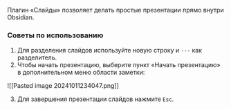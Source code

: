 
Плагин «Слайды» позволяет делать простые презентации прямо внутри Obsidian.

### Советы по использованию 

1. Для разделения слайдов используйте новую строку и `---` как разделитель.
2. Чтобы начать презентацию, выберите пункт «Начать презентацию» в дополнительном меню области заметки:

![[Pasted image 20241011234047.png]]

3. Для завершения презентации слайдов нажмите `Esc`.
